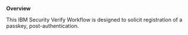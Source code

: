 **Overview**

This IBM Security Verify Workflow is designed to solicit registration of a passkey, post-authentication.
